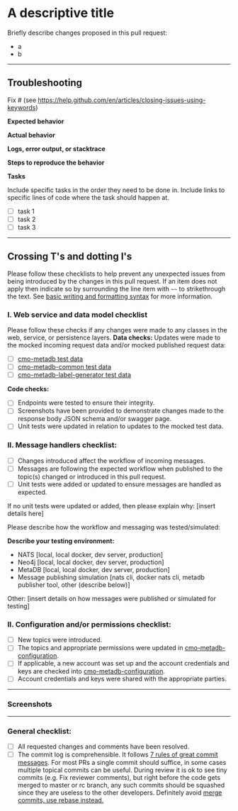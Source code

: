 # A descriptive title

Briefly describe changes proposed in this pull request:
- a
- b 

---
## Troubleshooting

Fix # (see https://help.github.com/en/articles/closing-issues-using-keywords)

**Expected behavior**

**Actual behavior**

**Logs, error output, or stacktrace**

**Steps to reproduce the behavior**

**Tasks**

Include specific tasks in the order they need to be done in. Include links to specific lines of code where the task should happen at. 

- [ ] task 1
- [ ] task 2
- [ ] task 3

---

## Crossing T's and dotting I's

Please follow these checklists to help prevent any unexpected issues from being introduced by the changes in this pull request. If an item does not apply then indicate so by surrounding the line item with `~~` to strikethrough the text. See [basic writing and formatting syntax](https://docs.github.com/en/github/writing-on-github/getting-started-with-writing-and-formatting-on-github/basic-writing-and-formatting-syntax) for more information.

### I. Web service and data model checklist
Please follow these checks if any changes were made to any classes in the web, service, or persistence layers.
**Data checks:**
Updates were made to the mocked incoming request data and/or mocked published request data:
- [ ] [cmo-metadb test data](https://github.com/mskcc/cmo-metadb/tree/master/service/src/test/resources/data)
- [ ] [cmo-metadb-common test data](https://github.com/mskcc/cmo-metadb-common/tree/master/src/test/resources/data)
- [ ] [cmo-metadb-label-generator test data](https://github.com/mskcc/cmo-metadb-label-generator/tree/master/src/test/resources/data)

**Code checks:**
- [ ] Endpoints were tested to ensure their integrity.
- [ ] Screenshots have been provided to demonstrate changes made to the response body JSON schema and/or swagger page.
- [ ] Unit tests were updated in relation to updates to the mocked test data.

### II. Message handlers checklist:
- [ ] Changes introduced affect the workflow of incoming messages.
- [ ] Messages are following the expected workflow when published to the topic(s) changed or introduced in this pull request.
- [ ] Unit tests were added or updated to ensure messages are handled as expected.

If no unit tests were updated or added, then please explain why: [insert details here]

Please describe how the workflow and messaging was tested/simulated:

**Describe your testing environment:**

- NATS [local, local docker, dev server, production]
- Neo4j [local, local docker, dev server, production]
- MetaDB [local, local docker, dev server, production]
- Message publishing simulation [nats cli, docker nats cli, metadb publisher tool, other (describe below)]

Other: [insert details on how messages were published or simulated for testing]

### II. Configuration and/or permissions checklist:
- [ ] New topics were introduced.
- [ ] The topics and appropriate permissions were updated in [cmo-metadb-configuration](https://github.mskcc.org/cmo/cmo-metadb-configuration).
- [ ] If applicable, a new account was set up and the account credentials and keys are checked into [cmo-metadb-configuration](https://github.mskcc.org/cmo/cmo-metadb-configuration).
- [ ] Account credentials and keys were shared with the appropriate parties.

---
### Screenshots

---
### General checklist:
- [ ] All requested changes and comments have been resolved.
- [ ] The commit log is comprehensible. It follows [7 rules of great commit messages](http://chris.beams.io/posts/git-commit/). For most PRs a single commit should suffice, in some cases multiple topical commits can be useful. During review it is ok to see tiny commits (e.g. Fix reviewer comments), but right before the code gets merged to master or rc branch, any such commits should be squashed since they are useless to the other developers. Definitely avoid [merge commits, use rebase instead.](http://nathanleclaire.com/blog/2014/09/14/dont-be-scared-of-git-rebase/)
